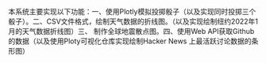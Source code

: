 本系统主要实现以下功能：一、使用Plotly模拟投掷骰子（以及实现同时投掷三个骰子）。二、CSV文件格式，绘制天气数据的折线图。（以及实现绘制纽约2022年1月的天气数据折线图）三、 制作全球地震散点图。四、使用Web API获取Github的数据（以及使用Ploty可视化仓库实现绘制Hacker News 上最活跃讨论数据的条形图）
